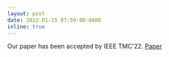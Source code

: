 ```yaml
---
layout: post
date: 2022-01-15 07:59:00-0400
inline: true
---
```


Our paper has been accepted by IEEE TMC'22. [Paper](https://ieeexplore.ieee.org/document/9676444)